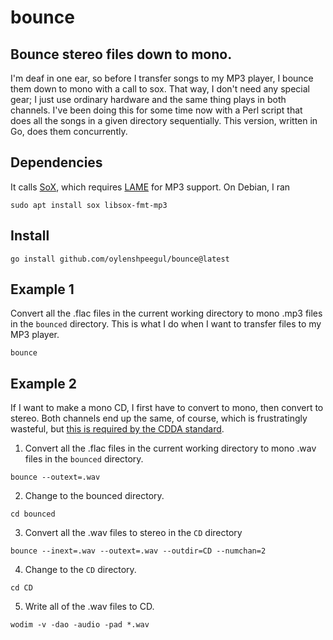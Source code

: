 
# bounce

## Bounce stereo files down to mono.

I'm deaf in one ear, so before I transfer songs to my MP3 player, I
bounce them down to mono with a call to sox. That way, I don't need
any special gear; I just use ordinary hardware and the same thing
plays in both channels. I've been doing this for some time now with a
Perl script that does all the songs in a given directory
sequentially. This version, written in Go, does them concurrently.

## Dependencies

It calls [SoX](http://sox.sourceforge.net/), which requires [LAME](https://lame.sourceforge.io/) for MP3 support. On Debian, I ran

```
sudo apt install sox libsox-fmt-mp3
```

## Install

```
go install github.com/oylenshpeegul/bounce@latest
```

## Example 1

Convert all the .flac files in the current working directory to mono
.mp3 files in the `bounced` directory. This is what I do when I want
to transfer files to my MP3 player.

```
bounce
```

## Example 2

If I want to make a mono CD, I first have to convert to mono, then convert to stereo. Both channels end up the same, of course, which is frustratingly wasteful, but [this is required by the CDDA standard](https://en.wikipedia.org/wiki/Compact_Disc_Digital_Audio).

1. Convert all the .flac files in the current working directory to mono
.wav files in the `bounced` directory.
```
bounce --outext=.wav
```
2. Change to the bounced directory.
```
cd bounced
```
3. Convert all the .wav files to stereo in the `CD` directory
```
bounce --inext=.wav --outext=.wav --outdir=CD --numchan=2
```
4. Change to the `CD` directory.
```
cd CD
```
5. Write all of the .wav files to CD.
```
wodim -v -dao -audio -pad *.wav
```
